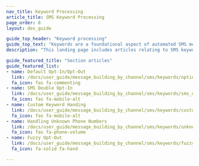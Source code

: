 ```yaml
---
nav_title: Keyword Processing
article_title: SMS Keyword Processing
page_order: 8
layout: dev_guide

guide_top_header: "Keyword processing"
guide_top_text: "Keywords are a foundational aspect of automated SMS messaging. With keywords, your users can message a preset list of single-word commands that do some action, such as opting in and out of receiving SMS messages. With Braze, you can also set custom keywords and turn on fuzzy opt-out to further tailor your user journey. <br><br> These articles cover how Braze approaches keyword processing and management and some best practices."
description: "This landing page includes articles relating to SMS keyword processing such as opt-in and opt-out keywords, custom keyword handling, how to handle unknown phone numbers, and fuzzy opt-out."

guide_featured_title: "Section articles"
guide_featured_list:
- name: Default Opt-In/Opt-Out
  link: /docs/user_guide/message_building_by_channel/sms/keywords/optin_optout/
  fa_icon: fas fa-commenting
- name: SMS Double Opt-In
  link: /docs/user_guide/message_building_by_channel/sms/keywords/sms_double_opt_in/
  fa_icon: fas fa-mobile-alt
- name: Custom Keyword Handing
  link: /docs/user_guide/message_building_by_channel/sms/keywords/custom_keyword_handling/
  fa_icon: fas fa-mobile-alt
- name: Handling Unknown Phone Numbers
  link: /docs/user_guide/message_building_by_channel/sms/keywords/unknown_phone_numbers/
  fa_icon: fas fa-phone-volume
- name: Fuzzy Opt-Out
  link: /docs/user_guide/message_building_by_channel/sms/keywords/fuzzy_opt_out/
  fa_icon: fa-solid fa-hand

---
```

<br><br>
